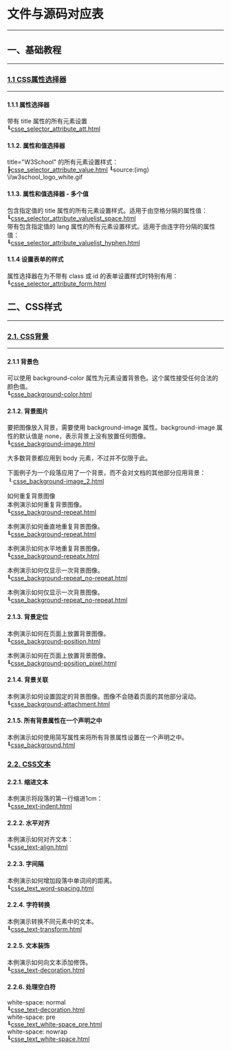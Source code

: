 # 文件与源码对应表
-----------------
## 一、基础教程

--------------------------------------------

### [1.1 CSS属性选择器](http://www.w3cschool.cc/css/css-attribute-selectors.html)

--------------------------------------------

#### 1.1.1 属性选择器

带有 title 属性的所有元素设置  
┖[csse_selector_attribute_att.html](http://192.168.215.116/w3c_web_test/CSS/Base/csse_selector_attribute_att.html)

#### 1.1.2. 属性和值选择器
title="W3School" 的所有元素设置样式：  
┣[csse_selector_attribute_value.html](http://192.168.215.116/w3c_web_test/CSS/Base/csse_selector_attribute_value.html)
┖source:(img) \i\w3school_logo_white.gif

#### 1.1.3. 属性和值选择器 - 多个值
包含指定值的 title 属性的所有元素设置样式。适用于由空格分隔的属性值：  
┖[csse_selector_attribute_valuelist_space.html](http://192.168.215.116/w3c_web_test/CSS/Base/csse_selector_attribute_valuelist_space.html)  
带有包含指定值的 lang 属性的所有元素设置样式。适用于由连字符分隔的属性值：  
┖[csse_selector_attribute_valuelist_hyphen.html](http://192.168.215.116/w3c_web_test/CSS/Base/csse_selector_attribute_valuelist_hyphen.html)

#### 1.1.4 设置表单的样式
属性选择器在为不带有 class 或 id 的表单设置样式时特别有用：  
┖[csse_selector_attribute_form.html](http://192.168.215.116/w3c_web_test/CSS/Base/csse_selector_attribute_form.html)  

## 二、CSS样式

--------------------------------------------

### [2.1. CSS背景](http://www.w3cschool.cc/css/css-background.html)

--------------------------------------------

#### 2.1.1 背景色
可以使用 background-color 属性为元素设置背景色。这个属性接受任何合法的颜色值。  
┖[csse_background-color.html](http://192.168.215.116/w3c_web_test/CSS/Style/csse_background-color.html)

#### 2.1.2. 背景图片  
要把图像放入背景，需要使用 background-image 属性。background-image 属性的默认值是 none，表示背景上没有放置任何图像。  
┖[csse_background-image.html](http://192.168.215.116/w3c_web_test/CSS/Style/csse_background-image.html)  

大多数背景都应用到 body 元素，不过并不仅限于此。

下面例子为一个段落应用了一个背景，而不会对文档的其他部分应用背景：
┖[csse_background-image_2.html](http://192.168.215.116/w3c_web_test/CSS/Style/csse_background-image_2.html)  

如何重复背景图像  
本例演示如何重复背景图像。  
┖[csse_background-repeat.html](http://192.168.215.116/w3c_web_test/CSS/Style/csse_background-repeat.html)

本例演示如何垂直地重复背景图像。  
┖[csse_background-repeat.html](http://192.168.215.116/w3c_web_test/CSS/Style/csse_background-repeat.html)

本例演示如何水平地重复背景图像。  
┖[csse_background-repeatx.html](http://192.168.215.116/w3c_web_test/CSS/Style/csse_background-repeatx.html)

本例演示如何仅显示一次背景图像。  
┖[csse_background-repeat_no-repeat.html](http://192.168.215.116/w3c_web_test/CSS/Style/csse_background-repeat_no-repeat.htmls)

本例演示如何仅显示一次背景图像。  
┖[csse_background-repeat_no-repeat.html](http://192.168.215.116/w3c_web_test/CSS/Style/csse_background-repeat_no-repeat.htmls)

#### 2.1.3. 背景定位
本例演示如何在页面上放置背景图像。  
┖[csse_background-position.html](http://192.168.215.116/w3c_web_test/CSS/Style/csse_background-position.html)

本例演示如何在页面上放置背景图像。  
┖[csse_background-position_pixel.html](http://192.168.215.116/w3c_web_test/CSS/Style/csse_background-position_pixel.html)

#### 2.1.4. 背景关联
本例演示如何设置固定的背景图像。图像不会随着页面的其他部分滚动。  
┖[csse_background-attachment.html](http://192.168.215.116/w3c_web_test/CSS/Style/csse_background-attachment.html)

#### 2.1.5. 所有背景属性在一个声明之中
本例演示如何使用简写属性来将所有背景属性设置在一个声明之中。  
┖[csse_background.html](http://192.168.215.116/w3c_web_test/CSS/Style/csse_background.html)

### [2.2. CSS文本](http://www.w3cschool.cc/css/css-text.html)

#### 2.2.1. 缩进文本

本例演示将段落的第一行缩进1cm：  
┖[csse_text-indent.html](http://192.168.215.116/w3c_web_test/CSS/Style/csse_text-indent.html)  

#### 2.2.2. 水平对齐

本例演示如何对齐文本：  
┖[csse_text-align.html](http://192.168.215.116/w3c_web_test/CSS/Style/csse_text-align.html)  

#### 2.2.3. 字间隔

本例演示如何增加段落中单词间的距离。  
┖[csse_text_word-spacing.html](http://192.168.215.116/w3c_web_test/CSS/Style/csse_text_word-spacing.html)  

#### 2.2.4. 字符转换

本例演示转换不同元素中的文本。  
┖[csse_text-transform.html](http://192.168.215.116/w3c_web_test/CSS/Style/csse_text-transform.html)  

#### 2.2.5. 文本装饰 

本例演示如何向文本添加修饰。  
┖[csse_text-decoration.html](http://192.168.215.116/w3c_web_test/CSS/Style/csse_text-decoration.html)  

#### 2.2.6. 处理空白符 

white-space: normal  
┖[csse_text-decoration.html](http://192.168.215.116/w3c_web_test/CSS/Style/csse_text-decoration.html)   
white-space: pre  
┖[csse_text_white-space_pre.html](http://192.168.215.116/w3c_web_test/CSS/Style/csse_text_white-space_pre.html)   
white-space: nowrap  
┖[csse_text_white-space.html](http://192.168.215.116/w3c_web_test/CSS/Style/csse_text_white-space.html)   
